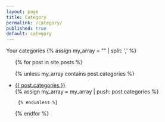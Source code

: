 ```yaml
---
layout: page
title: Category
permalink: /category/
published: true
default: category
---
```


Your categories
{% assign my_array = "" | split: ',' %}
 
<ul>
{% for post in site.posts %}

  {% unless my_array contains post.categories %}
  <li>
     <a href="{{post.categories}}">{{ post.categories }}</a>
  </li>
     <!-- <p>{{ post.meta }}</p> -->
     {% assign my_array = my_array | push: post.categories %}
    
     {% endunless %}
{% endfor %}
</ul>